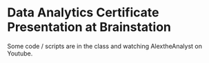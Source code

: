 # Data Analytics Certificate Presentation at Brainstation
Some code / scripts are in the class and watching AlextheAnalyst on Youtube.

